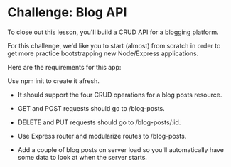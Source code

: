# Challenge: Blog API

To close out this lesson, you'll build a CRUD API for a blogging platform.

For this challenge, we'd like you to start (almost) from scratch in order to get more practice bootstrapping new Node/Express applications.

Here are the requirements for this app:

Use npm init to create it afresh.

* It should support the four CRUD operations for a blog posts resource.

* GET and POST requests should go to /blog-posts.

* DELETE and PUT requests should go to /blog-posts/:id.

* Use Express router and modularize routes to /blog-posts.

* Add a couple of blog posts on server load so you'll automatically have some data to look at when the server starts.
